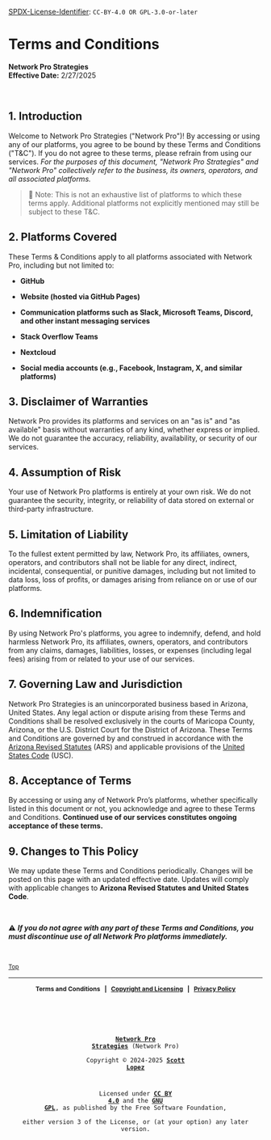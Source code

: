 <!-- =========================================================================
SPDX-License-Identifier: CC-BY-4.0 OR GPL-3.0-or-later
This file is part of Network Pro.
========================================================================== -->

<!--
Network Pro Strategies (Network Pro)
Copyright © 2024-2025 Scott Lopez

---

I. Creative Commons Attribution 4.0 International

Network Pro (the "Licensed Material") is licensed under Creative Commons Attribution 4.0 International ("CC BY 4.0").
To view a copy of this license, visit https://creativecommons.org/licenses/by/4.0/.

Per the terms of the License, you are free to distribute, remix, adapt, and build upon the Licensed Material for any purpose, even commercially.
You must give appropriate credit, provide a link to the License, and indicate if changes were made.

The Licensor offers the Licensed Material as-is and as-available, and makes no representations or warranties of any kind concerning the Licensed Material, whether express, implied, statutory, or other. This includes, without limitation, warranties of title, merchantability, fitness for a particular purpose, non-infringement, absence of latent or other defects, accuracy, or the presence or absence of errors, whether or not known or discoverable.

Permissions beyond the scope of this License—or instead of those permitted by this License—may be available as further defined within this document.

  SPDX Reference: https://spdx.org/licenses/CC-BY-4.0.html
  Canonical URL: https://creativecommons.org/licenses/by/4.0/

---

II. GNU General Public License

Network Pro is free software: you can redistribute it and/or modify it under the terms of the GNU General Public License ("GNU GPL") as published by the Free Software Foundation, either version 3 of the License, or (at your option) any later version.

This material is distributed in the hope that it will be useful, but WITHOUT ANY WARRANTY; without even the implied warranty of MERCHANTABILITY or
FITNESS FOR A PARTICULAR PURPOSE.

See the GNU General Public License for more details.

  SPDX Reference: https://spdx.org/licenses/GPL-3.0-or-later.html
  Canonical URL: https://www.gnu.org/licenses/gpl-3.0.html

---

Author: Scott Lopez
Email: <contact@neteng.pro>
Web: <https://bio.neteng.pro>
-->

[SPDX-License-Identifier](https://spdx.dev/learn/handling-license-info/):
`CC-BY-4.0 OR GPL-3.0-or-later`

# <a id="top">Terms and Conditions</a>

**Network Pro Strategies**  
**Effective Date:** 2/27/2025

&nbsp;

## 1. Introduction

Welcome to Network Pro Strategies ("Network Pro")! By accessing or using any of our platforms, you agree to be bound by these Terms and Conditions ("T&C"). If you do not agree to these terms, please refrain from using our services. _For the purposes of this document, "Network Pro Strategies" and "Network Pro" collectively refer to the business, its owners, operators, and all associated platforms._

> 📌 Note: This is not an exhaustive list of platforms to which these terms
> apply. Additional platforms not explicitly mentioned may still be subject to
> these T&C.

## 2. Platforms Covered

These Terms & Conditions apply to all platforms associated with Network Pro,
including but not limited to:

- **GitHub**

- **Website (hosted via GitHub Pages)**

- **Communication platforms such as Slack, Microsoft Teams, Discord, and other instant messaging services**

- **Stack Overflow Teams**

- **Nextcloud**

- **Social media accounts (e.g., Facebook, Instagram, X, and similar
  platforms)**

## 3. Disclaimer of Warranties

Network Pro provides its platforms and services on an "as is" and "as available"
basis without warranties of any kind, whether express or implied. We do not
guarantee the accuracy, reliability, availability, or security of our services.

## 4. Assumption of Risk

Your use of Network Pro platforms is entirely at your own risk. We do not
guarantee the security, integrity, or reliability of data stored on external or
third-party infrastructure.

## 5. Limitation of Liability

To the fullest extent permitted by law, Network Pro, its affiliates, owners, operators, and contributors shall not be liable for any direct, indirect, incidental, consequential, or punitive damages, including but not limited to data loss, loss of profits, or damages arising from reliance on or use of our platforms.

## 6. Indemnification

By using Network Pro's platforms, you agree to indemnify, defend, and hold
harmless Network Pro, its affiliates, owners, operators, and contributors from any claims, damages, liabilities, losses, or expenses (including legal fees) arising from or related to your use of our services.

## 7. Governing Law and Jurisdiction

Network Pro Strategies is an unincorporated business based in Arizona, United States. Any legal action or dispute arising from these Terms and Conditions shall be resolved exclusively in the courts of Maricopa County, Arizona, or the U.S. District Court for the District of Arizona. These Terms and Conditions are governed by and construed in accordance with the [Arizona Revised Statutes](https://www.azleg.gov/arstitle/) (ARS) and applicable provisions of the [United States Code](https://uscode.house.gov/) (USC).

## 8. Acceptance of Terms

By accessing or using any of Network Pro’s platforms, whether specifically listed in this document or not, you acknowledge and agree to these Terms and
Conditions. **Continued use of our services constitutes ongoing acceptance of
these terms.**

## 9. Changes to This Policy

We may update these Terms and Conditions periodically. Changes will be posted on this page with an updated effective date. Updates will comply with applicable changes to **Arizona Revised Statutes and United States Code**.

&nbsp;

⚠️ **_If you do not agree with any part of these Terms and Conditions, you must
discontinue use of all Network Pro platforms immediately._**

&nbsp;

<sub>[Top](#top)</sub>

---

<span style="font-size: 12px; font-weight: bold; text-align: center;">

Terms and Conditions &nbsp; | &nbsp; [Copyright and Licensing](https://github.com/NetEng-Pro/neteng-pro.github.io/blob/master/LICENSE.md) &nbsp; | &nbsp; [Privacy Policy](https://github.com/NetEng-Pro/neteng-pro.github.io/blob/master/legal/PRIVACY.md)

</span>

&nbsp;

<code style="background: none; border: none; border-radius: 0; font-size: 12px; height: 50vh; outline: none; resize: none; text-align: center; width: 100%;">

**[Network Pro Strategies](https://netwk.pro/)** (Network Pro)  
Copyright &copy; 2024-2025 **[Scott Lopez](https://bio.neteng.pro)**

Licensed under **[CC BY 4.0](https://creativecommons.org/licenses/by/4.0/)** and the **[GNU GPL](https://spdx.org/licenses/GPL-3.0-or-later.html)**, as published by the Free Software Foundation,  
either version 3 of the License, or (at your option) any later version.

</code>
